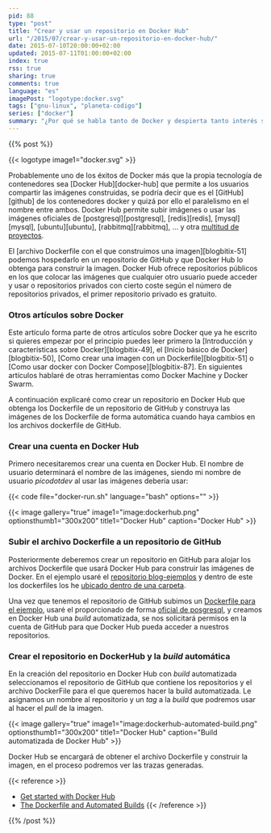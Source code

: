 ```yaml
---
pid: 88
type: "post"
title: "Crear y usar un repositorio en Docker Hub"
url: "/2015/07/crear-y-usar-un-repositorio-en-docker-hub/"
date: 2015-07-10T20:00:00+02:00
updated: 2015-07-11T01:00:00+02:00
index: true
rss: true
sharing: true
comments: true
language: "es"
imagePost: "logotype:docker.svg"
tags: ["gnu-linux", "planeta-codigo"]
series: ["docker"]
summary: "¿Por qué se habla tanto de Docker y despierta tanto interés si la tecnología ya existía desde hace tiempo tanto en otros sistemas operativos como en Linux? Uno de los éxitos que ha contribuido a ellos es Docker Hub, un repositorio de imágenes en el que cualquiera puede contribuir con las suyas. Esto hace que pueda encontrarse cualquier herramienta de las populares y empezar a usarlas en muy pocos minutos."
---
```


{{% post %}}

{{< logotype image1="docker.svg" >}}

Probablemente uno de los éxitos de Docker más que la propia tecnología de contenedores sea [Docker Hub][docker-hub] que permite a los usuarios compartir las imágenes construidas, se podría decir que es el [GitHub][github] de los contenedores docker y quizá por ello el paralelismo en el nombre entre ambos. Docker Hub permite subir imágenes o usar las imágenes oficiales de [postgresql][postgresql], [redis][redis], [mysql][mysql], [ubuntu][ubuntu], [rabbitmq][rabbitmq], ... y otra [multitud de proyectos](https://registry.hub.docker.com/).

El [archivo Dockerfile con el que construimos una imagen][blogbitix-51] podemos hospedarlo en un repositorio de GitHub y que Docker Hub lo obtenga para construir la imagen. Docker Hub ofrece repositorios públicos en los que colocar las imágenes que cualquier otro usuario puede acceder y usar o repositorios privados con cierto coste según el número de repositorios privados, el primer repositorio privado es gratuito.

### Otros artículos sobre Docker

Este artículo forma parte de otros artículos sobre Docker que ya he escrito si quieres empezar por el principio puedes leer primero la [Introducción y características sobre Docker][blogbitix-49], el [Inicio básico de Docker][blogbitix-50], [Como crear una imagen con un Dockerfile][blogbitix-51] o [Como usar docker con Docker Compose][blogbitix-87]. En siguientes artículos hablaré de otras herramientas como Docker Machine y Docker Swarm.

A continuación explicaré como crear un repositorio en Docker Hub que obtenga los Dockerfile de un repositorio de GitHub y construya las imágenes de los Dockerfile de forma automática cuando haya cambios en los archivos dockerfile de GitHub.

### Crear una cuenta en Docker Hub

Primero necesitaremos crear una cuenta en Docker Hub. El nombre de usuario determinará el nombre de las imágenes, siendo mi nombre de usuario _picodotdev_ al usar las imágenes debería usar:

{{< code file="docker-run.sh" language="bash" options="" >}}

{{< image
    gallery="true"
    image1="image:dockerhub.png" optionsthumb1="300x200" title1="Docker Hub"
    caption="Docker Hub" >}}

### Subir el archivo Dockerfile a un repositorio de GitHub

Posteriormente deberemos crear un repositorio en GitHub para alojar los archivos Dockerfile que usará Docker Hub para construir las imágenes de Docker. En el ejemplo usaré el [repositorio blog-ejemplos](https://github.com/picodotdev/blog-ejemplos/tree/master/DockerHub) y dentro de este los dockerfiles los he [ubicado dentro de una carpeta](https://github.com/picodotdev/blog-ejemplos/tree/master/DockerHub/postgres/9.4).

Una vez que tenemos el repositorio de GitHub subimos un [Dockerfile para el ejemplo](https://github.com/picodotdev/blog-ejemplos/blob/master/DockerHub/postgres/9.4/Dockerfile), usaré el proporcionado de forma [oficial de posgresql](https://registry.hub.docker.com/_/postgres/), y creamos en Docker Hub una _build_ automatizada, se nos solicitará permisos en la cuenta de GitHub para que Docker Hub pueda acceder a nuestros repositorios.

### Crear el repositorio en DockerHub y la _build_ automática

En la creación del repositorio en Docker Hub con _build_ automatizada seleccionamos el repositorio de GitHub que contiene los repositorios y el archivo DockerFile para el que queremos hacer la build automatizada. Le asignamos un nombre al repositorio y un _tag_ a la _build_ que podremos usar al hacer el _pull_ de la imagen.

{{< image
    gallery="true"
    image1="image:dockerhub-automated-build.png" optionsthumb1="300x200" title1="Docker Hub"
    caption="Build automatizada de Docker Hub" >}}

Docker Hub se encargará de obtener el archivo Dockerfile y construir la imagen, en el proceso podremos ver las trazas generadas.

{{< reference >}}
* [Get started with Docker Hub](https://docs.docker.com/userguide/dockerrepos/)
* [The Dockerfile and Automated Builds](http://docs.docker.com/docker-hub/builds/#the-dockerfile-and-automated-builds)
{{< /reference >}}

{{% /post %}}

